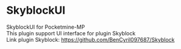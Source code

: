 # SkyblockUI
SkyblockUI for Pocketmine-MP   
This plugin support UI interface for plugin Skyblock   
Link plugin Skyblock:
https://github.com/BenCyril097687/Skyblock
